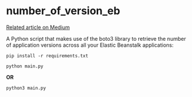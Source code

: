 # number_of_version_eb
[Related article on Medium](https://medium.com/@robertosolaridev/count-your-elastic-beanstalk-app-versions-7316d5a1cff1)

A Python script that makes use of the boto3 library to retrieve the number of application versions across all your Elastic Beanstalk applications:

```
pip install -r requirements.txt
```

```
python main.py 
```
**OR**
```
python3 main.py 
```
